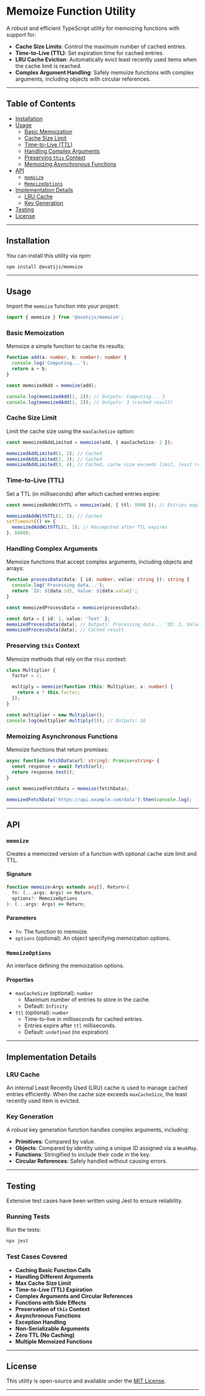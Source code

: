 # Memoize Function Utility

A robust and efficient TypeScript utility for memoizing functions with support for:

- **Cache Size Limits**: Control the maximum number of cached entries.
- **Time-to-Live (TTL)**: Set expiration time for cached entries.
- **LRU Cache Eviction**: Automatically evict least recently used items when the cache limit is reached.
- **Complex Argument Handling**: Safely memoize functions with complex arguments, including objects with circular references.

---

## Table of Contents

- [Installation](#installation)
- [Usage](#usage)
    - [Basic Memoization](#basic-memoization)
    - [Cache Size Limit](#cache-size-limit)
    - [Time-to-Live (TTL)](#time-to-live-ttl)
    - [Handling Complex Arguments](#handling-complex-arguments)
    - [Preserving `this` Context](#preserving-this-context)
    - [Memoizing Asynchronous Functions](#memoizing-asynchronous-functions)
- [API](#api)
    - [`memoize`](#memoize)
    - [`MemoizeOptions`](#memoizeoptions)
- [Implementation Details](#implementation-details)
    - [LRU Cache](#lru-cache)
    - [Key Generation](#key-generation)
- [Testing](#testing)
- [License](#license)

---

## Installation

You can install this utility via npm:

```bash
npm install @avatijs/memoize
```

---

## Usage

Import the `memoize` function into your project:

```typescript
import { memoize } from '@avatijs/memoize';
```

### Basic Memoization

Memoize a simple function to cache its results:

```typescript
function add(a: number, b: number): number {
  console.log('Computing...');
  return a + b;
}

const memoizedAdd = memoize(add);

console.log(memoizedAdd(1, 2)); // Outputs: Computing... 3
console.log(memoizedAdd(1, 2)); // Outputs: 3 (cached result)
```

### Cache Size Limit

Limit the cache size using the `maxCacheSize` option:

```typescript
const memoizedAddLimited = memoize(add, { maxCacheSize: 2 });

memoizedAddLimited(1, 2); // Cached
memoizedAddLimited(2, 3); // Cached
memoizedAddLimited(3, 4); // Cached, cache size exceeds limit, least recently used item is evicted
```

### Time-to-Live (TTL)

Set a TTL (in milliseconds) after which cached entries expire:

```typescript
const memoizedAddWithTTL = memoize(add, { ttl: 5000 }); // Entries expire after 5 seconds

memoizedAddWithTTL(1, 2); // Cached
setTimeout(() => {
  memoizedAddWithTTL(1, 2); // Recomputed after TTL expires
}, 6000);
```

### Handling Complex Arguments

Memoize functions that accept complex arguments, including objects and arrays:

```typescript
function processData(data: { id: number; value: string }): string {
  console.log('Processing data...');
  return `ID: ${data.id}, Value: ${data.value}`;
}

const memoizedProcessData = memoize(processData);

const data = { id: 1, value: 'Test' };
memoizedProcessData(data); // Outputs: Processing data... 'ID: 1, Value: Test'
memoizedProcessData(data); // Cached result
```

### Preserving `this` Context

Memoize methods that rely on the `this` context:

```typescript
class Multiplier {
  factor = 2;

  multiply = memoize(function (this: Multiplier, x: number) {
    return x * this.factor;
  });
}

const multiplier = new Multiplier();
console.log(multiplier.multiply(5)); // Outputs: 10
```

### Memoizing Asynchronous Functions

Memoize functions that return promises:

```typescript
async function fetchData(url: string): Promise<string> {
  const response = await fetch(url);
  return response.text();
}

const memoizedFetchData = memoize(fetchData);

memoizedFetchData('https://api.example.com/data').then(console.log);
```

---

## API

### `memoize`

Creates a memoized version of a function with optional cache size limit and TTL.

#### Signature

```typescript
function memoize<Args extends any[], Return>(
  fn: (...args: Args) => Return,
  options?: MemoizeOptions
): (...args: Args) => Return;
```

#### Parameters

- `fn`: The function to memoize.
- `options` (optional): An object specifying memoization options.

### `MemoizeOptions`

An interface defining the memoization options.

#### Properties

- `maxCacheSize` (optional): `number`
    - Maximum number of entries to store in the cache.
    - Default: `Infinity`
- `ttl` (optional): `number`
    - Time-to-live in milliseconds for cached entries.
    - Entries expire after `ttl` milliseconds.
    - Default: `undefined` (no expiration)

---

## Implementation Details

### LRU Cache

An internal Least Recently Used (LRU) cache is used to manage cached entries efficiently. When the cache size exceeds `maxCacheSize`, the least recently used item is evicted.

### Key Generation

A robust key generation function handles complex arguments, including:

- **Primitives**: Compared by value.
- **Objects**: Compared by identity using a unique ID assigned via a `WeakMap`.
- **Functions**: Stringified to include their code in the key.
- **Circular References**: Safely handled without causing errors.

---

## Testing

Extensive test cases have been written using Jest to ensure reliability.

### Running Tests
 
Run the tests:

```bash
npx jest
```

### Test Cases Covered

- **Caching Basic Function Calls**
- **Handling Different Arguments**
- **Max Cache Size Limit**
- **Time-to-Live (TTL) Expiration**
- **Complex Arguments and Circular References**
- **Functions with Side Effects**
- **Preservation of `this` Context**
- **Asynchronous Functions**
- **Exception Handling**
- **Non-Serializable Arguments**
- **Zero TTL (No Caching)**
- **Multiple Memoized Functions**

---

## License

This utility is open-source and available under the [MIT License](LICENSE).

---
